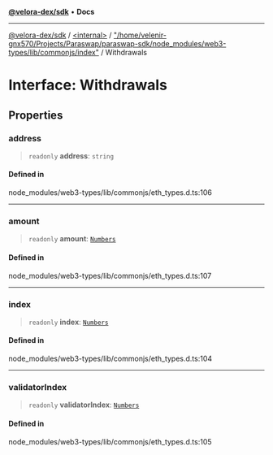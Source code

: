 [**@velora-dex/sdk**](../../../../README.md) • **Docs**

***

[@velora-dex/sdk](../../../../globals.md) / [\<internal\>](../../../README.md) / ["/home/velenir-gnx570/Projects/Paraswap/paraswap-sdk/node\_modules/web3-types/lib/commonjs/index"](../README.md) / Withdrawals

# Interface: Withdrawals

## Properties

### address

> `readonly` **address**: `string`

#### Defined in

node\_modules/web3-types/lib/commonjs/eth\_types.d.ts:106

***

### amount

> `readonly` **amount**: [`Numbers`](../../../type-aliases/Numbers.md)

#### Defined in

node\_modules/web3-types/lib/commonjs/eth\_types.d.ts:107

***

### index

> `readonly` **index**: [`Numbers`](../../../type-aliases/Numbers.md)

#### Defined in

node\_modules/web3-types/lib/commonjs/eth\_types.d.ts:104

***

### validatorIndex

> `readonly` **validatorIndex**: [`Numbers`](../../../type-aliases/Numbers.md)

#### Defined in

node\_modules/web3-types/lib/commonjs/eth\_types.d.ts:105
